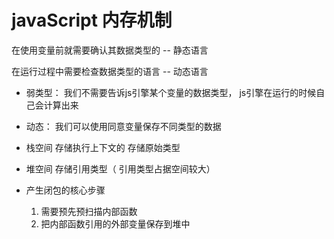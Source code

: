 # javaScript 内存机制

在使用变量前就需要确认其数据类型的 -- 静态语言

在运行过程中需要检查数据类型的语言 -- 动态语言

- 弱类型： 我们不需要告诉js引擎某个变量的数据类型， js引擎在运行的时候自己会计算出来
- 动态： 我们可以使用同意变量保存不同类型的数据


- 栈空间 
  存储执行上下文的
  存储原始类型
- 堆空间
  存储引用类型（ 引用类型占据空间较大）

- 产生闭包的核心步骤
  1. 需要预先预扫描内部函数
  2. 把内部函数引用的外部变量保存到堆中